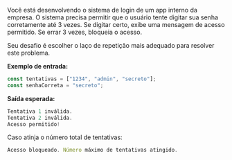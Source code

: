 Você está desenvolvendo o sistema de login de um app interno da empresa. O sistema precisa permitir que o usuário tente digitar sua senha corretamente até 3 vezes. Se digitar certo, exibe uma mensagem de acesso permitido. Se errar 3 vezes, bloqueia o acesso.

Seu desafio é escolher o laço de repetição mais adequado para resolver este problema.

**Exemplo de entrada:**

```ts
const tentativas = ["1234", "admin", "secreto"];
const senhaCorreta = "secreto";
```

**Saída esperada:**


```ts
Tentativa 1 inválida.
Tentativa 2 inválida.
Acesso permitido!
```

Caso atinja o número total de tentativas:

```ts
Acesso bloqueado. Número máximo de tentativas atingido.
```
